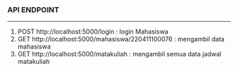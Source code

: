 ### API ENDPOINT
---
1. POST http://localhost:5000/login : login Mahasiswa
2. GET http://localhost:5000/mahasiswa/220411100076 : mengambil data mahasiswa
3. GET http://localhost:5000/matakuliah : mengambil semua data jadwal matakuliah